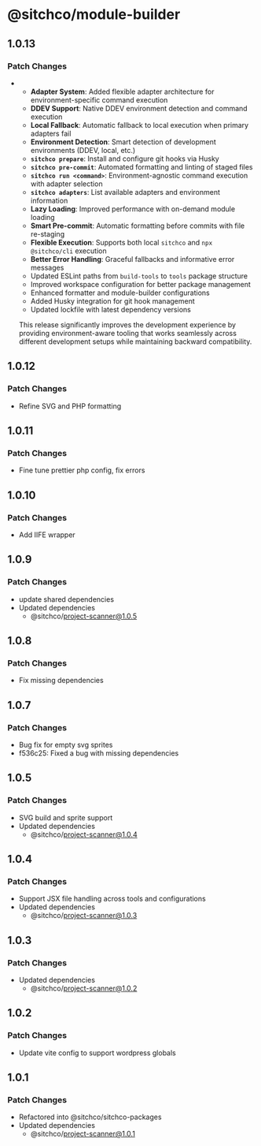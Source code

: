# @sitchco/module-builder

## 1.0.13

### Patch Changes

-   - **Adapter System**: Added flexible adapter architecture for environment-specific command execution
    - **DDEV Support**: Native DDEV environment detection and command execution
    - **Local Fallback**: Automatic fallback to local execution when primary adapters fail
    - **Environment Detection**: Smart detection of development environments (DDEV, local, etc.)
    - **`sitchco prepare`**: Install and configure git hooks via Husky
    - **`sitchco pre-commit`**: Automated formatting and linting of staged files
    - **`sitchco run <command>`**: Environment-agnostic command execution with adapter selection
    - **`sitchco adapters`**: List available adapters and environment information
    - **Lazy Loading**: Improved performance with on-demand module loading
    - **Smart Pre-commit**: Automatic formatting before commits with file re-staging
    - **Flexible Execution**: Supports both local `sitchco` and `npx @sitchco/cli` execution
    - **Better Error Handling**: Graceful fallbacks and informative error messages
    - Updated ESLint paths from `build-tools` to `tools` package structure
    - Improved workspace configuration for better package management
    - Enhanced formatter and module-builder configurations
    - Added Husky integration for git hook management
    - Updated lockfile with latest dependency versions

    This release significantly improves the development experience by providing environment-aware tooling that works seamlessly across different development setups while maintaining backward compatibility.

## 1.0.12

### Patch Changes

- Refine SVG and PHP formatting

## 1.0.11

### Patch Changes

- Fine tune prettier php config, fix errors

## 1.0.10

### Patch Changes

- Add IIFE wrapper

## 1.0.9

### Patch Changes

- update shared dependencies
- Updated dependencies
    - @sitchco/project-scanner@1.0.5

## 1.0.8

### Patch Changes

- Fix missing dependencies

## 1.0.7

### Patch Changes

- Bug fix for empty svg sprites
- f536c25: Fixed a bug with missing dependencies

## 1.0.5

### Patch Changes

- SVG build and sprite support
- Updated dependencies
    - @sitchco/project-scanner@1.0.4

## 1.0.4

### Patch Changes

- Support JSX file handling across tools and configurations
- Updated dependencies
    - @sitchco/project-scanner@1.0.3

## 1.0.3

### Patch Changes

- Updated dependencies
    - @sitchco/project-scanner@1.0.2

## 1.0.2

### Patch Changes

- Update vite config to support wordpress globals

## 1.0.1

### Patch Changes

- Refactored into @sitchco/sitchco-packages
- Updated dependencies
    - @sitchco/project-scanner@1.0.1
